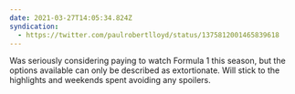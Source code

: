 ```yaml
---
date: 2021-03-27T14:05:34.824Z
syndication:
  - https://twitter.com/paulrobertlloyd/status/1375812001465839618
---
```


Was seriously considering paying to watch Formula 1 this season, but the options available can only be described as extortionate. Will stick to the highlights and weekends spent avoiding any spoilers.
